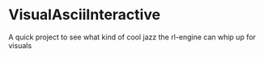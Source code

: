 # VisualAsciiInteractive
A quick project to see what kind of cool jazz the rl-engine can whip up for visuals
